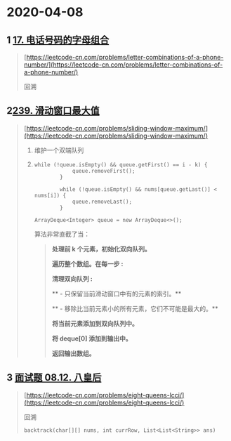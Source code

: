 # 2020-04-08

## 1 [17. 电话号码的字母组合](https://leetcode-cn.com/problems/letter-combinations-of-a-phone-number/)

> [https://leetcode-cn.com/problems/letter-combinations-of-a-phone-number/](https://leetcode-cn.com/problems/letter-combinations-of-a-phone-number/)
>
> 回溯

## 2[239. 滑动窗口最大值](https://leetcode-cn.com/problems/sliding-window-maximum/)

> [https://leetcode-cn.com/problems/sliding-window-maximum/](https://leetcode-cn.com/problems/sliding-window-maximum/)
>
> 1. 维护一个双端队列
> 2. ```
>    while (!queue.isEmpty() && queue.getFirst() == i - k) {
>                queue.removeFirst();
>            }
>
>            while (!queue.isEmpty() && nums[queue.getLast()] < nums[i]) {
>                queue.removeLast();
>            }
>      
>    ArrayDeque<Integer> queue = new ArrayDeque<>();
>    ```
>
>    算法非常直截了当：
>
>    > **处理前 k 个元素，初始化双向队列。**
>    >
>    > **遍历整个数组。在每一步 :**
>    >
>    > **清理双向队列 :**
>    >
>    > **  - 只保留当前滑动窗口中有的元素的索引。**
>    >
>    > **  - 移除比当前元素小的所有元素，它们不可能是最大的。**
>    >
>    > **将当前元素添加到双向队列中。**
>    >
>    > **将 deque\[0\] 添加到输出中。**
>    >
>    > **返回输出数组。**

## 3 [面试题 08.12. 八皇后](https://leetcode-cn.com/problems/eight-queens-lcci/)

> [https://leetcode-cn.com/problems/eight-queens-lcci/](https://leetcode-cn.com/problems/eight-queens-lcci/)
>
> 回溯
>
> ```
> backtrack(char[][] nums, int currRow, List<List<String>> ans)
> ```





